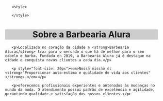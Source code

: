 <!DOCTYPE html>
<html lang="pt-br" 
    <head>
        <meta charset="UTF-8">
        <title>barbearia Alura</title>
        <link rel="stylesheet" herf="style.css">
  
       <style>
       
       </style>
   </head>

   <body> 
       <h1 style="text-align: center; background: #cccccc">Sobre a Barbearia Alura</h1>

       <p>Localizada no coração da cidade a <strong>Barbearia Alurac/strong> traz para o mercado o que há de melhor para o seu cabelo e barba. Fundada en 2019, a Barbearia Alura já é destaque na cidade e conquista novos clientes a cada dia.</p>

       <p style="font-size: 20px"><em>Nossa missão é: <strong>"Proporcionar auto-estima e qualidade de vida aos clientes"</strong>.</em></p>

       <p>oferecemos profissionais experientes e antenados às mudanças no mundo da moda. O atendimento possui padrão de excelência e agilidade, garantindo qualidade e satisfação dos nossos clientes.</p>
   </body>
</html>
